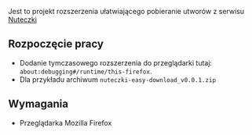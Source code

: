 Jest to projekt rozszerzenia ułatwiającego pobieranie utworów z serwisu [Nuteczki](https://m1.nuteczki.top)

## Rozpoczęcie pracy

- Dodanie tymczasowego rozszerzenia do przeglądarki tutaj: `about:debugging#/runtime/this-firefox`.
- Dla przykładu archiwum `nuteczki-easy-download_v0.0.1.zip`

## Wymagania

- Przeglądarka Mozilla Firefox
